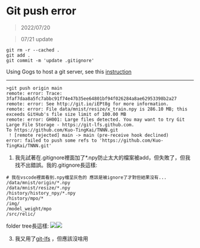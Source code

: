 # Git push error
> 2022/07/20


> 07/21 update
```bash=
git rm -r --cached .
git add .
git commit -m 'update .gitignore'
```

Using Gogs to host a git server, see this [instruction](https://ithelp.ithome.com.tw/articles/10210195)

---



```cmd=
>git push origin main
remote: error: Trace: 3faf7daa8a5fc7abbc91f74e47b35ee64801bf94f026284a8ae62953398b2a27
remote: error: See http://git.io/iEPt8g for more information.
remote: error: File data/mnist/resize/x_train.npy is 286.10 MB; this exceeds GitHub's file size limit of 100.00 MB
remote: error: GH001: Large files detected. You may want to try Git Large File Storage - https://git-lfs.github.com.
To https://github.com/Kuo-TingKai/TNNN.git
 ! [remote rejected] main -> main (pre-receive hook declined)
error: failed to push some refs to 'https://github.com/Kuo-TingKai/TNNN.git'
```

1. 我先試著在.gitignore裡面加了*.npy防止太大的檔案被add，但失敗了，但我找不出錯誤。我的.gitignore長這樣:
```.gitignore=
# 我在vscode裡面看到.npy檔呈灰色的 應該是被ignore了才對但結果沒有...
/data/mnist/origin/*.npy
/data/mnist/resize/*.npy
/history/history_npy/*.npy
/history/mpo/*
/img/
/model_weight/mpo
/src/relic/
```
folder tree長這樣:
![](https://i.imgur.com/fzIhYuF.png)![](https://i.imgur.com/zgYn2mO.png)


3. 我又用了[git-lfs](https://haway.30cm.gg/git-lfs/) ，但應該沒啥用